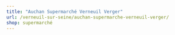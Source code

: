 ```yaml
---
title: "Auchan Supermarché Verneuil Verger"
url: /verneuil-sur-seine/auchan-supermarche-verneuil-verger/
shop: supermarché
---
```

